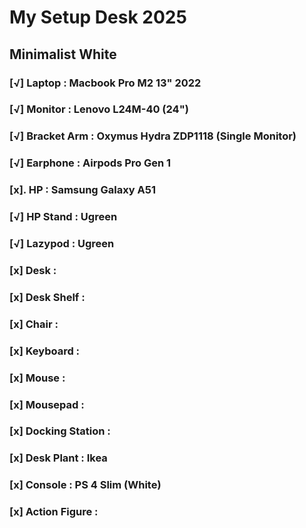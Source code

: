 # My Setup Desk 2025

## Minimalist White

### [√] Laptop : Macbook Pro M2 13" 2022
### [√] Monitor : Lenovo L24M-40 (24")
### [√] Bracket Arm : Oxymus Hydra ZDP1118 (Single Monitor)
### [√] Earphone : Airpods Pro Gen 1
### [x]. HP : Samsung Galaxy A51
### [√] HP Stand : Ugreen
### [√] Lazypod : Ugreen
### [x] Desk : 
### [x] Desk Shelf : 
### [x] Chair : 
### [x] Keyboard : 
### [x] Mouse : 
### [x] Mousepad : 
### [x] Docking Station : 
### [x] Desk Plant : Ikea
### [x] Console : PS 4 Slim (White)
### [x] Action Figure :
